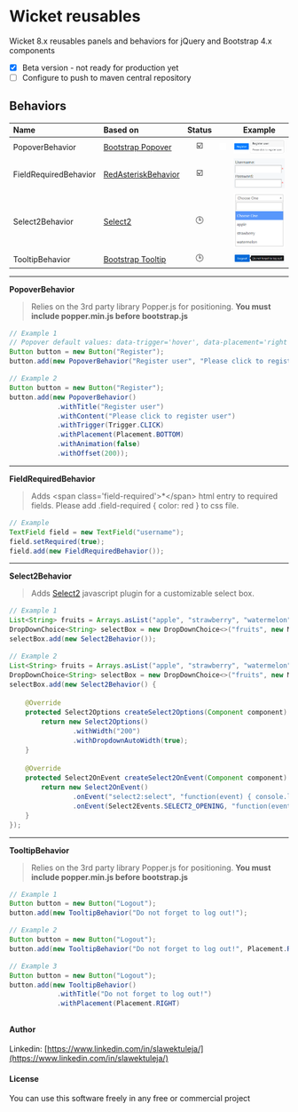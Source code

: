 # Wicket reusables

Wicket 8.x reusables panels and behaviors for jQuery and Bootstrap 4.x components

- [x] Beta version - not ready for production yet
- [ ] Configure to push to maven central repository

## Behaviors

|Name|Based on|Status| |Example|  
|:---|:---|:---:|:---:|:---:|  
|PopoverBehavior|[Bootstrap Popover](https://getbootstrap.com/docs/4.0/components/popovers/)|:ballot_box_with_check:|![p](screenshots/padding.png)|![popover_image](screenshots/popover_0.png)| 
|FieldRequiredBehavior|[RedAsteriskBehavior](https://ci.apache.org/projects/wicket/guide/8.x/single.html#_enriching_components_with_behaviors)|:ballot_box_with_check:| |![field_required_image](screenshots/field_required_0.png)|
|Select2Behavior|[Select2](https://select2.org/)|:clock3:| |![select2_image](screenshots/select2_0.png)|
|TooltipBehavior|[Bootstrap Tooltip](https://getbootstrap.com/docs/4.0/components/tooltips/)|:clock3:| |![tooltip_image](screenshots/tooltip_0.png)|

---

__PopoverBehavior__

> Relies on the 3rd party library Popper.js for positioning. __You must include popper.min.js before bootstrap.js__
    
```java
// Example 1
// Popover default values: data-trigger='hover', data-placement='right'
Button button = new Button("Register");
button.add(new PopoverBehavior("Register user", "Please click to register user");
```
```java
// Example 2
Button button = new Button("Register");
button.add(new PopoverBehavior()
            .withTitle("Register user")
            .withContent("Please click to register user")
            .withTrigger(Trigger.CLICK)
            .withPlacement(Placement.BOTTOM)
            .withAnimation(false)
            .withOffset(200));
```

---

__FieldRequiredBehavior__

> Adds &lt;span class='field-required'&gt;*&lt;/span&gt; html entry to required fields. Please add .field-required { color: red }
> to css file. 
    
```java
// Example
TextField field = new TextField("username");
field.setRequired(true);
field.add(new FieldRequiredBehavior());
```

---

__Select2Behavior__

> Adds [Select2](https://select2.org/) javascript plugin for a customizable select box.

```java
// Example 1
List<String> fruits = Arrays.asList("apple", "strawberry", "watermelon");
DropDownChoice<String> selectBox = new DropDownChoice<>("fruits", new Model<>(), fruits);
selectBox.add(new Select2Behavior());
```

```java
// Example 2
List<String> fruits = Arrays.asList("apple", "strawberry", "watermelon");
DropDownChoice<String> selectBox = new DropDownChoice<>("fruits", new Model<>(), fruits);
selectBox.add(new Select2Behavior() {

    @Override
    protected Select2Options createSelect2Options(Component component) {
        return new Select2Options()         
                .withWidth("200")
                .withDropdownAutoWidth(true);
    }

    @Override
    protected Select2OnEvent createSelect2OnEvent(Component component) {
        return new Select2OnEvent()
                .onEvent("select2:select", "function(event) { console.log(event); }")
                .onEvent(Select2Events.SELECT2_OPENING, "function(event) { console.log(event); }");
    }
});
```

---

__TooltipBehavior__

> Relies on the 3rd party library Popper.js for positioning. __You must include popper.min.js before bootstrap.js__
    
```java
// Example 1
Button button = new Button("Logout");
button.add(new TooltipBehavior("Do not forget to log out!");
```

```java
// Example 2
Button button = new Button("Logout");
button.add(new TooltipBehavior("Do not forget to log out!", Placement.RIGHT);
```

```java
// Example 3
Button button = new Button("Logout");
button.add(new TooltipBehavior()
            .withTitle("Do not forget to log out!")
            .withPlacement(Placement.RIGHT)
```


## 
#### Author

Linkedin: [https://www.linkedin.com/in/slawektuleja/](https://www.linkedin.com/in/slawektuleja/)

#### License

You can use this software freely in any free or commercial project
